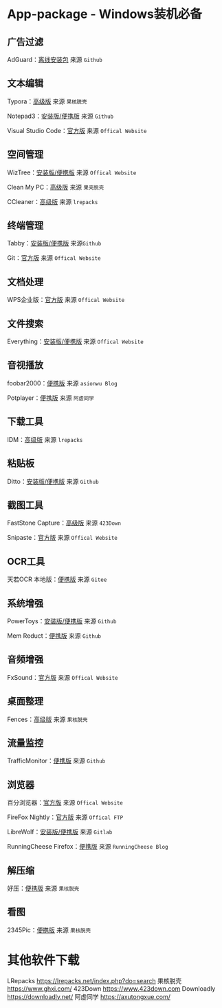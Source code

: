 # App-package - Windows装机必备

## 广告过滤

AdGuard：[离线安装包](https://github.com/AdguardTeam/AdguardForWindows/releases/) 来源 `Github`

## 文本编辑

Typora：[高级版](https://www.ghxi.com/typora.html) 来源 `果核脱壳`

Notepad3：[安装版/便携版](https://github.com/rizonesoft/Notepad3/releases) 来源 `Github`

Visual Studio Code：[官方版](https://code.visualstudio.com/Download) 来源 `Offical Website`

## 空间管理

WizTree：[安装版/便携版](https://diskanalyzer.com/download) 来源 `Offical Website`

Clean My PC：[高级版](https://www.ghxi.com/cleanmypc.html) 来源 `果壳脱壳`

CCleaner：[高级版](https://lrepacks.net/repaki-sistemnyh-programm/84-ccleaner-professional-repack-amp-portable.html) 来源 `lrepacks`

## 终端管理

Tabby：[安装版/便携版](https://github.com/Eugeny/tabby/releases) 来源`Github`

Git：[官方版](https://git-scm.com/downloads) 来源 `Offical Website`

## 文档处理

WPS企业版：[官方版](https://ep.wps.cn/download) 来源 `Offical Website`

## 文件搜索

Everything：[安装版/便携版](https://www.voidtools.com/downloads/) 来源 `Offical Website`

## 音视播放

foobar2000：[便携版](https://www.cnblogs.com/asionwu) 来源 `asionwu Blog`

Potplayer：[便携版](https://flowus.cn/share/4dc25551-ad00-4d81-9421-b3fee98757a9) 来源 `阿虚同学`

## 下载工具

IDM：[高级版](https://lrepacks.net/repaki-programm-dlya-interneta/56-internet-download-manager-repack.html) 来源 `lrepacks`

## 粘贴板

Ditto：[安装版/便携版](https://github.com/sabrogden/Ditto/releases) 来源 `Github`

## 截图工具

FastStone Capture：[高级版](https://www.423down.com/660.html) 来源 `423Down`

Snipaste：[官方版](https://www.snipaste.com/) 来源 `Offical Website`

## OCR工具

天若OCR 本地版：[便携版](https://gitee.com/wanglifree/tianruoocr-cl) 来源 `Gitee`

## 系统增强

PowerToys：[安装版/便携版](https://github.com/microsoft/PowerToys/releases) 来源 `Github`

Mem Reduct：[便携版](https://github.com/henrypp/memreduct/releases) 来源 `Github`

## 音频增强

FxSound：[官方版](https://www.fxsound.com/) 来源 `Offical Website`

## 桌面整理

Fences：[高级版](https://www.ghxi.com/stardockfences.html) 来源 `果核脱壳`

## 流量监控

TrafficMonitor：[便携版](https://github.com/zhongyang219/TrafficMonitor/releases) 来源 `Github`

## 浏览器

百分浏览器：[官方版](https://www.centbrowser.cn/) 来源 `Offical Website`

FireFox Nightly：[官方版](https://ftp.mozilla.org/pub/firefox/nightly/) 来源 `Offical FTP`

LibreWolf：[安装版/便携版](https://gitlab.com/librewolf-community/browser/windows/-/releases) 来源 `Gitlab`

RunningCheese Firefox：[便携版](https://www.runningcheese.com/firefox) 来源 `RunningCheese Blog`

## 解压缩

好压：[便携版](https://www.ghxi.com/zaozip.html) 来源 `果核脱壳`

## 看图

2345Pic：[便携版](https://www.ghxi.com/2345pic.html) 来源 `果核脱壳`


# 其他软件下载

LRepacks https://lrepacks.net/index.php?do=search
果核脱壳 https://www.ghxi.com/
423Down https://www.423down.com
Downloadly https://downloadly.net/
阿虚同学 https://axutongxue.com/